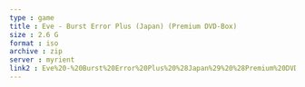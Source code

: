 ```yaml
---
type : game
title : Eve - Burst Error Plus (Japan) (Premium DVD-Box)
size : 2.6 G
format : iso
archive : zip
server : myrient
link2 : Eve%20-%20Burst%20Error%20Plus%20%28Japan%29%20%28Premium%20DVD-Box%29
---
```


